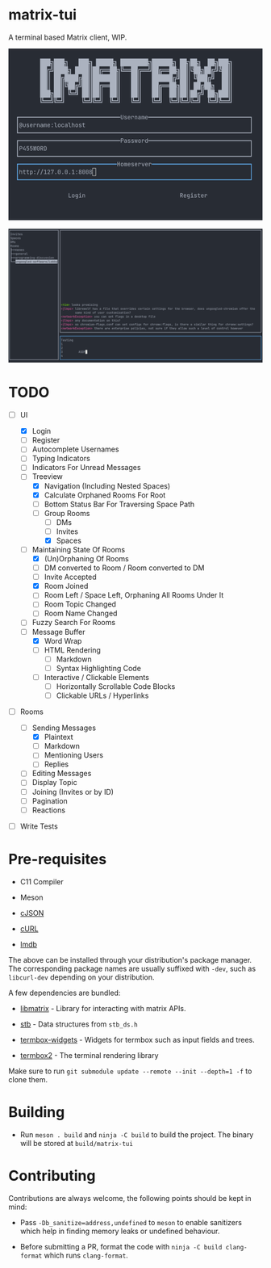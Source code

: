 # matrix-tui

A terminal based Matrix client, WIP.

![Login](images/login.png)

![Room](images/room.png)

# TODO

- [ ] UI
  - [x] Login
  - [ ] Register
  - [ ] Autocomplete Usernames
  - [ ] Typing Indicators
  - [ ] Indicators For Unread Messages
  - [ ] Treeview
    - [x] Navigation (Including Nested Spaces)
    - [x] Calculate Orphaned Rooms For Root
    - [ ] Bottom Status Bar For Traversing Space Path
    - [ ] Group Rooms
      - [ ] DMs
      - [ ] Invites
      - [x] Spaces
  - [ ] Maintaining State Of Rooms
    - [x] (Un)Orphaning Of Rooms
    - [ ] DM converted to Room / Room converted to DM
    - [ ] Invite Accepted
    - [x] Room Joined
    - [ ] Room Left / Space Left, Orphaning All Rooms Under It
    - [ ] Room Topic Changed
    - [ ] Room Name Changed
  - [ ] Fuzzy Search For Rooms
  - [ ] Message Buffer
    - [x] Word Wrap
    - [ ] HTML Rendering
      - [ ] Markdown
      - [ ] Syntax Highlighting Code
    - [ ] Interactive / Clickable Elements
      - [ ] Horizontally Scrollable Code Blocks
      - [ ] Clickable URLs / Hyperlinks
- [ ] Rooms
  - [ ] Sending Messages
    - [x] Plaintext
    - [ ] Markdown
    - [ ] Mentioning Users
    - [ ] Replies
  - [ ] Editing Messages
  - [ ] Display Topic
  - [ ] Joining (Invites or by ID)
  - [ ] Pagination
  - [ ] Reactions
- [ ] Write Tests


# Pre-requisites

* C11 Compiler

* Meson

* [cJSON](https://github.com/DaveGamble/cJSON)

* [cURL](https://github.com/curl/curl)

* [lmdb](https://github.com/LMDB/lmdb)

The above can be installed through your distribution's package manager. The corresponding package names are usually suffixed with `-dev`, such as `libcurl-dev` depending on your distribution.

A few dependencies are bundled:

* [libmatrix](https://github.com/git-bruh/libmatrix) - Library for interacting with matrix APIs.

* [stb](https://github.com/nothings/stb) - Data structures from `stb_ds.h`

* [termbox-widgets](https://github.com/git-bruh/termbox-widgets) - Widgets for termbox such as input fields and trees.

* [termbox2](https://github.com/termbox/termbox2) - The terminal rendering library


Make sure to run `git submodule update --remote --init --depth=1 -f` to clone them.

# Building

* Run `meson . build` and `ninja -C build` to build the project. The binary will be stored at `build/matrix-tui`

# Contributing

Contributions are always welcome, the following points should be kept in mind:

* Pass `-Db_sanitize=address,undefined` to `meson` to enable sanitizers which help in finding memory leaks or undefined behaviour.

* Before submitting a PR, format the code with `ninja -C build clang-format` which runs `clang-format`.

